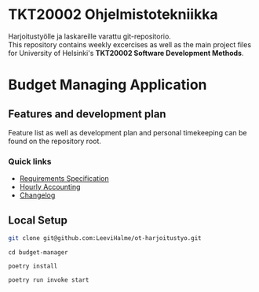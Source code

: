 # TKT20002 Ohjelmistotekniikka
Harjoitustyölle ja laskareille varattu git-repositorio.
<br />
This repository contains weekly excercises as well as the main project files for University of Helsinki's **TKT20002 Software Development Methods**.

# Budget Managing Application
## Features and development plan
Feature list as well as development plan and personal timekeeping can be found on the repository root.

### Quick links
- [Requirements Specification](/dokumentaatio/VAATIMUSMAARITTELY.md)
- [Hourly Accounting](/dokumentaatio/TUNTIKIRJANPITO.md)
- [Changelog](/dokumentaatio/CHANGELOG.md)

## Local Setup
```sh
git clone git@github.com:LeeviHalme/ot-harjoitustyo.git
```
```
cd budget-manager
```
```
poetry install
```
```
poetry run invoke start
```